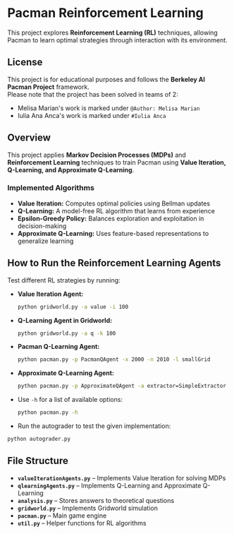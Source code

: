 # **Pacman Reinforcement Learning**
This project explores **Reinforcement Learning (RL)** techniques, allowing Pacman to learn optimal strategies through interaction with its environment.

## **License**
This project is for educational purposes and follows the **Berkeley AI Pacman Project** framework. <br/>
Please note that the project has been solved in teams of 2:
- Melisa Marian's work is marked under `@Author: Melisa Marian`
- Iulia Ana Anca's work is marked under `#Iulia Anca`

## **Overview**
This project applies **Markov Decision Processes (MDPs)** and **Reinforcement Learning** techniques to train Pacman using **Value Iteration, Q-Learning, and Approximate Q-Learning**.

### **Implemented Algorithms**
- **Value Iteration:** Computes optimal policies using Bellman updates
- **Q-Learning:** A model-free RL algorithm that learns from experience
- **Epsilon-Greedy Policy:** Balances exploration and exploitation in decision-making
- **Approximate Q-Learning:** Uses feature-based representations to generalize learning

## **How to Run the Reinforcement Learning Agents**
Test different RL strategies by running:

- **Value Iteration Agent:**
  ```bash
  python gridworld.py -a value -i 100
  ```
- **Q-Learning Agent in Gridworld:**
  ```bash
  python gridworld.py -a q -k 100
  ```
- **Pacman Q-Learning Agent:**
  ```bash
  python pacman.py -p PacmanQAgent -x 2000 -n 2010 -l smallGrid
  ```
- **Approximate Q-Learning Agent:**
  ```bash
  python pacman.py -p ApproximateQAgent -a extractor=SimpleExtractor -x 50 -n 60 -l mediumGrid
  ```

- Use `-h` for a list of available options:
  ```bash
  python pacman.py -h
  ```
  
- Run the autograder to test the given implementation:
```bash
python autograder.py
```

## **File Structure**
- **`valueIterationAgents.py`** – Implements Value Iteration for solving MDPs
- **`qlearningAgents.py`** – Implements Q-Learning and Approximate Q-Learning
- **`analysis.py`** – Stores answers to theoretical questions
- **`gridworld.py`** – Implements Gridworld simulation
- **`pacman.py`** – Main game engine
- **`util.py`** – Helper functions for RL algorithms
